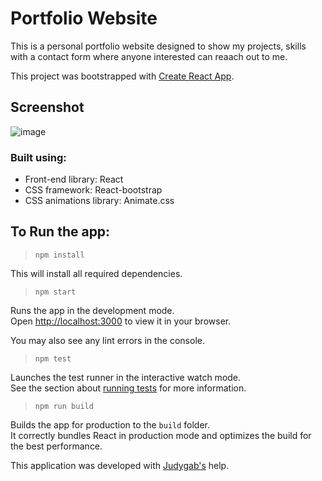 # Portfolio Website

This is a personal portfolio website designed to show my projects, skills with a contact form where anyone interested can reaach out to me.

This project was bootstrapped with [Create React App](https://github.com/facebook/create-react-app).


## Screenshot

![image](https://user-images.githubusercontent.com/63224718/218187106-dd1e8011-8a97-4a67-bdd3-3d082c7db65d.png)


### Built using:

- Front-end library: React
- CSS framework: React-bootstrap
- CSS animations library: Animate.css

## To Run the app:

> ```npm install```
> 
This will install all required dependencies.   

> ```npm start```

Runs the app in the development mode.\
Open [http://localhost:3000](http://localhost:3000) to view it in your browser.


You may also see any lint errors in the console.

> ```npm test```

Launches the test runner in the interactive watch mode.\
See the section about [running tests](https://facebook.github.io/create-react-app/docs/running-tests) for more information.

> ```npm run build```

Builds the app for production to the `build` folder.\
It correctly bundles React in production mode and optimizes the build for the best performance.

This application was developed with [Judygab's](https://github.com/judygab/web-dev-projects) help.
